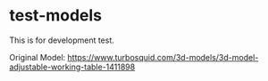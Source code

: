 # test-models

This is for development test.

Original Model: https://www.turbosquid.com/3d-models/3d-model-adjustable-working-table-1411898
